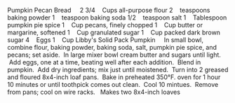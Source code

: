 Pumpkin Pecan Bread
 
 
2 3/4    Cups all-purpose flour
2    teaspoons baking powder
1    teaspoon baking soda
1/2    teaspoon salt
1    Tablespoon pumpkin pie spice
1    Cup pecans, finely chopped
1    Cup butter or margarine, softened
1    Cup granulated sugar
1    Cup packed dark brown sugar
4    Eggs
1    Cup Libby's Solid Pack Pumpkin
 
 
In small bowl, combine flour, baking powder, baking soda, salt, pumpkin pie spice, and pecans; set aside.  In large mixer bowl cream butter and sugars until light.  Add eggs, one at a time, beating well after each addition.  Blend in pumpkin.  Add dry ingredients; mix just until moistened.  Turn into 2 greased and floured 8x4-inch loaf pans.  Bake in preheated 350°F. oven for 1 hour 10 minutes or until toothpick comes out clean.  Cool 10 mintues.  Remove from pans; cool on wire racks.
 
Makes two 8x4-inch loaves
